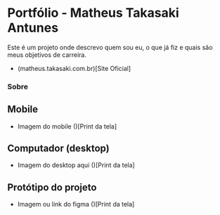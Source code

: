 # Portfólio - Matheus Takasaki Antunes

Este é um projeto onde descrevo quem sou eu, o que já fiz e quais são meus objetivos de carreira.

- (matheus.takasaki.com.br)[Site Oficial]

### Sobre

## Mobile

- Imagem do mobile
  ()[Print da tela]

## Computador (desktop)

- Imagem do desktop aqui
  ()[Print da tela]

## Protótipo do projeto

- Imagem ou link do figma
  ()[Print da tela]
